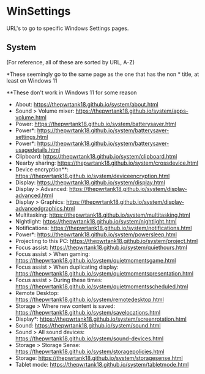 # WinSettings
URL's to go to specific Windows Settings pages.

## System
(For reference, all of these are sorted by URL, A-Z)

*These seemingly go to the same page as the one that has the non * title, at least on Windows 11

**These don't work in Windows 11 for some reason
* About: https://thepwrtank18.github.io/system/about.html
* Sound > Volume mixer: https://thepwrtank18.github.io/system/apps-volume.html
* Power: https://thepwrtank18.github.io/system/batterysaver.html
* Power*: https://thepwrtank18.github.io/system/batterysaver-settings.html
* Power*: https://thepwrtank18.github.io/system/batterysaver-usagedetails.html
* Clipboard: https://thepwrtank18.github.io/system/clipboard.html
* Nearby sharing: https://thepwrtank18.github.io/system/crossdevice.html
* Device encryption**: https://thepwrtank18.github.io/system/deviceencryption.html
* Display: https://thepwrtank18.github.io/system/display.html
* Display > Advanced: https://thepwrtank18.github.io/system/display-advanced.html
* Display > Graphics: https://thepwrtank18.github.io/system/display-advancedgraphics.html
* Multitasking: https://thepwrtank18.github.io/system/multitasking.html
* Nightlight: https://thepwrtank18.github.io/system/nightlight.html
* Notifications: https://thepwrtank18.github.io/system/notifications.html
* Power*: https://thepwrtank18.github.io/system/powersleep.html
* Projecting to this PC: https://thepwrtank18.github.io/system/project.html
* Focus assist: https://thepwrtank18.github.io/system/quiethours.html
* Focus assist > When gaming: https://thepwrtank18.github.io/system/quietmomentsgame.html
* Focus assist > When duplicating display: https://thepwrtank18.github.io/system/quietmomentspresentation.html
* Focus assist > During these times: https://thepwrtank18.github.io/system/quietmomentsscheduled.html
* Remote Desktop: https://thepwrtank18.github.io/system/remotedesktop.html
* Storage > Where new content is saved: https://thepwrtank18.github.io/system/savelocations.html
* Display*: https://thepwrtank18.github.io/system/screenrotation.html
* Sound: https://thepwrtank18.github.io/system/sound.html
* Sound > All sound devices: https://thepwrtank18.github.io/system/sound-devices.html
* Storage > Storage Sense: https://thepwrtank18.github.io/system/storagepolicies.html
* Storage: https://thepwrtank18.github.io/system/storagesense.html
* Tablet mode: https://thepwrtank18.github.io/system/tabletmode.html